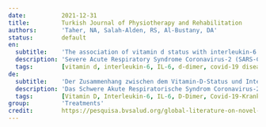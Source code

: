 ```yaml
---
date:          2021-12-31
title:         Turkish Journal of Physiotherapy and Rehabilitation
authors:       'Taher, NA, Salah-Alden, RS, Al-Bustany, DA'
status:        default
en:
  subtitle:    'The association of vitamin d status with interleukin-6 (IL-6), d-dimer and severity of covid-19 disease in a sample of iraqi population'
  description: 'Severe Acute Respiratory Syndrome Coronavirus-2 (SARS-CoV-2) is a recently emerged, highly transmissible, and pathogenic coronavirus that has created global public health and economic crisis. Since December 2019, when Covid-19 emerged in Hunan seafood market in Wuhan, South China, and rapidly spread throughout the world, the virus outbreak has been declared a public health emergency of international concern by the World Health Organization (WHO). This research included several parameters (Vit-D, IL-6, and D-Dimer) to evaluate the association between these biomarkers and outcomes in COVID-19 hospitalized and non-hospitalized patients, to guide potential COVID-19 Diagnosis, Treatments, and Prevention of COVID-19 disease. Aim of the study 1. To determine if there is an association between the status of vitamin D level in blood and the severity of COVID19 disease. 2. To determine the association between vit-D level and (IL-6, and D-Dimer) levels in serum and their effect on these markers in the hospitalized COVID19 disease. 3. to evaluate the association between (IL-6, and D-Dimer) and the severity of COVID19 disease. A Cross-sectional study consisted of 40 patients with age range (18-90 years) that collected from ICU (hospitalized patients) in (West Irbil Governmental Hospital and Lalaf Governmental Hospital) in Erbil city/ Iraq, at admission to the hospital, and 40 patients with age range (18-90 year)there were non-hospitalized patients from the same place in Erbil city/Iraq, from December 2020 to April 2021. Serum(Vit-D, and IL-6), and plasma D-Dimer concentrations were measured, firstly to comparing them with (age, gender, and the severity of SARS-CoV-2 virus infection) to demonstrate the association of them with the severity of COVID-19 disease, and secondly to compered them with vit-D and demonstrate the effect of this vitamin on these parameters. In the present study, the data showed A significant decrease in Vit-D concentration in sera of patients with SARS-CoV-2 virus infection in both groups, which determines the strong correlation in (two-tailed) between vit-D concentration and the severity of SARS-CoV-2 virus infection P-value (0.00001), as while as, there is a statistical correlation between the severity of COVID-19 disease and D-Dimer in both groups P-value (6.2E-9). while statistically non-significant relation between the severity of COVID-19 disease in both groups and age P-value (0.79), also non-significant relation between vit-D and age p-value (0.08), and Non-significant correlation between gender and the severity of COVID-19 disease in both groups P-value (0.82). In both groups, there is a significant negative correlation between vitamin-D and D-dimer concentrations in H group correlation P-value (0.0001), in the non-H group P-value(0.025). Statistical analysis showed a significantly strong correlation between high IL-6 level and the severity of SARS-CoV-2 virus infection in both study groups non-H and H, P-value (0.00001).in comparison with severe deficiency of Vit-D that determines the strong correlation in (two-tailed) between vit-D concentration and IL-6 Conc. of SARS-CoV-2 virus infection. 1. The results of this study reveal that vitamin D deficiency presents an association with the severity of COVID-19, Anecdotal and observational data indicate that vitamin D deficiency may play a significant role in the progression of the COVID-19 disease state. In conclusion, the results confirm the high prevalence of vitamin D deficiency in people with COVID-19, we observed a positive association between vitamin D deficiency and the severity of the disease. 2. The current study revealed a significantly strong correlation between IL-6 and D-dimer with Vit-D levels, in hospitalized patients and non-hospitalized patients suggesting that Vit-D blood levels have an important effect on IL-6 and D-dimer levels that’s maybe a biomarker of disease severity and progression in patients with COVID-19. 3. According to the severity of COVID-19 disease, the present study showe a significant correlation between (vitamin-D, IL-6, and D-dimer) with the severity of COVID-19 disease suggesting that these parameters may be biomarkers of disease severity and progression in patients with COVID-19.'
  tags:        [vitamin d, interleukin-6, IL-6, d-dimer, covid-19 disease]
de:
  subtitle:    'Der Zusammenhang zwischen dem Vitamin-D-Status und Interleukin-6 (IL-6), D-Dimer und dem Schweregrad der Covid-19-Krankheit in einer Stichprobe der irakischen Bevölkerung'
  description: 'Das Schwere Akute Respiratorische Syndrom Coronavirus-2 (SARS-CoV-2) ist ein kürzlich aufgetretenes, hochgradig übertragbares und pathogenes Coronavirus, das eine weltweite Krise der öffentlichen Gesundheit und der Wirtschaft verursacht hat. Seit Dezember 2019, als Covid-19 auf dem Hunan-Meeresfrüchtemarkt in Wuhan, Südchina, auftauchte und sich rasch in der ganzen Welt verbreitete, wurde der Virusausbruch von der Weltgesundheitsorganisation (WHO) zu einem internationalen Gesundheitsnotfall erklärt. Im Rahmen dieser Studie wurden mehrere Parameter (Vit-D, IL-6 und D-Dimer) untersucht, um den Zusammenhang zwischen diesen Biomarkern und den Ergebnissen bei hospitalisierten und nicht hospitalisierten COVID-19-Patienten zu bewerten, um eine mögliche COVID-19-Diagnose, -Behandlung und -Prävention der COVID-19-Krankheit anzuleiten. Ziel der Studie 1. Feststellung, ob es einen Zusammenhang zwischen dem Vitamin-D-Spiegel im Blut und dem Schweregrad der COVID-19-Erkrankung gibt. 2. Bestimmung des Zusammenhangs zwischen dem Vitamin-D-Spiegel und den IL-6- und D-Dimer-Werten im Serum sowie deren Auswirkung auf diese Marker bei hospitalisierten COVID19-Patienten. 3. Bewertung des Zusammenhangs zwischen (IL-6 und D-Dimer) und dem Schweregrad der COVID19-Krankheit. Eine Querschnittsstudie bestand aus 40 Patienten im Alter von 18 bis 90 Jahren, die von Dezember 2020 bis April 2021 auf der Intensivstation (hospitalisierte Patienten) im West Irbil Governmental Hospital und im Lalaf Governmental Hospital in Erbil City/Irak bei der Aufnahme in das Krankenhaus untersucht wurden, und 40 Patienten im Alter von 18 bis 90 Jahren, die nicht hospitalisiert waren und aus demselben Ort in Erbil City/Irak stammten. Die Serum-(Vit-D und IL-6) und Plasma-D-Dimer-Konzentrationen wurden gemessen, um sie einerseits mit Alter, Geschlecht und dem Schweregrad der SARS-CoV-2-Virusinfektion zu vergleichen, um den Zusammenhang mit dem Schweregrad der COVID-19-Erkrankung aufzuzeigen, und um sie andererseits mit Vit-D zu vergleichen und die Wirkung dieses Vitamins auf diese Parameter aufzuzeigen. In der vorliegenden Studie zeigten die Daten eine signifikante Abnahme der Vit-D-Konzentration in den Seren von Patienten mit SARS-CoV-2-Virusinfektion in beiden Gruppen, die die starke Korrelation in (two-tailed) zwischen Vit-D-Konzentration und der Schwere der SARS-CoV-2-Virusinfektion P-Wert (0,00001), als auch, gibt es eine statistische Korrelation zwischen der Schwere der COVID-19 Krankheit und D-Dimer in beiden Gruppen P-Wert (6. 2E-9). während es eine statistisch nicht signifikante Beziehung zwischen dem Schweregrad der COVID-19-Erkrankung in beiden Gruppen und dem Alter P-Wert (0,79) gibt, ebenso eine nicht signifikante Beziehung zwischen Vit-D und Alter P-Wert (0,08), und eine nicht signifikante Korrelation zwischen dem Geschlecht und dem Schweregrad der COVID-19-Erkrankung in beiden Gruppen P-Wert (0,82). In beiden Gruppen besteht ein signifikanter negativer Zusammenhang zwischen Vitamin-D- und D-Dimer-Konzentrationen in der H-Gruppe Korrelation P-Wert (0,0001), in der Nicht-H-Gruppe P-Wert (0,025). Statistische Analyse zeigte eine signifikant starke Korrelation zwischen hohen IL-6 Ebene und die Schwere der SARS-CoV-2-Virus-Infektion in beiden Studiengruppen nicht-H und H, P-Wert (0,00001).im Vergleich mit schweren Mangel an Vit-D, dass die starke Korrelation in (two-tailed) zwischen vit-D-Konzentration und IL-6 Conc. von SARS-CoV-2-Virus-Infektion bestimmt. 1. Die Ergebnisse dieser Studie zeigen, dass ein Vitamin-D-Mangel mit dem Schweregrad von COVID-19 assoziiert ist. Anekdotische und Beobachtungsdaten deuten darauf hin, dass ein Vitamin-D-Mangel eine wichtige Rolle beim Fortschreiten der COVID-19-Erkrankung spielen kann. Zusammenfassend bestätigen die Ergebnisse die hohe Prävalenz von Vitamin-D-Mangel bei Menschen mit COVID-19, wir beobachteten einen positiven Zusammenhang zwischen Vitamin-D-Mangel und dem Schweregrad der Erkrankung. 2. Die aktuelle Studie ergab eine signifikant starke Korrelation zwischen IL-6 und D-Dimer mit dem Vitamin-D-Spiegel, sowohl bei hospitalisierten als auch bei nicht hospitalisierten Patienten, was darauf hindeutet, dass der Vitamin-D-Blutspiegel einen wichtigen Einfluss auf den IL-6- und D-Dimer-Spiegel hat, der möglicherweise ein Biomarker für die Schwere und das Fortschreiten der Erkrankung bei Patienten mit COVID-19 ist. 3. Entsprechend dem Schweregrad der COVID-19-Erkrankung zeigt die vorliegende Studie eine signifikante Korrelation zwischen (Vitamin-D, IL-6 und D-Dimer) und dem Schweregrad der COVID-19-Erkrankung, was darauf hindeutet, dass diese Parameter Biomarker für den Schweregrad und das Fortschreiten der Erkrankung bei Patienten mit COVID-19 sein könnten.' 
  tags:        [Vitamin D, Interleukin-6, IL-6, D-Dimer, Covid-19-Krankheit]
group:         'Treatments'
credit:        https://pesquisa.bvsalud.org/global-literature-on-novel-coronavirus-2019-ncov/resource/pt/covidwho-1368263
---
```

